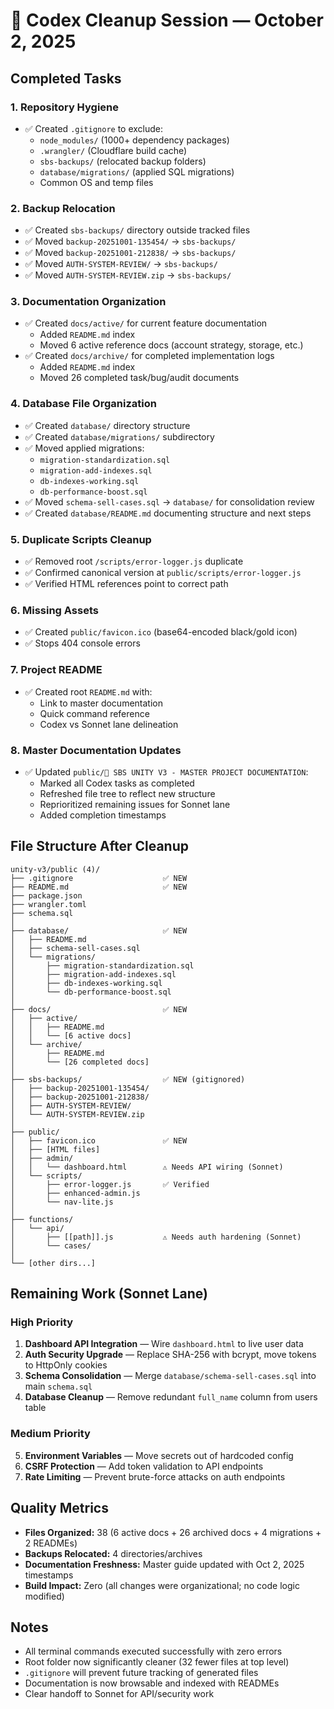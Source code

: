 # 🚀 Codex Cleanup Session — October 2, 2025

## Completed Tasks

### 1. Repository Hygiene

- ✅ Created `.gitignore` to exclude:
  - `node_modules/` (1000+ dependency packages)
  - `.wrangler/` (Cloudflare build cache)
  - `sbs-backups/` (relocated backup folders)
  - `database/migrations/` (applied SQL migrations)
  - Common OS and temp files

### 2. Backup Relocation

- ✅ Created `sbs-backups/` directory outside tracked files
- ✅ Moved `backup-20251001-135454/` → `sbs-backups/`
- ✅ Moved `backup-20251001-212838/` → `sbs-backups/`
- ✅ Moved `AUTH-SYSTEM-REVIEW/` → `sbs-backups/`
- ✅ Moved `AUTH-SYSTEM-REVIEW.zip` → `sbs-backups/`

### 3. Documentation Organization

- ✅ Created `docs/active/` for current feature documentation
  - Added `README.md` index
  - Moved 6 active reference docs (account strategy, storage, etc.)
- ✅ Created `docs/archive/` for completed implementation logs
  - Added `README.md` index
  - Moved 26 completed task/bug/audit documents

### 4. Database File Organization

- ✅ Created `database/` directory structure
- ✅ Created `database/migrations/` subdirectory
- ✅ Moved applied migrations:
  - `migration-standardization.sql`
  - `migration-add-indexes.sql`
  - `db-indexes-working.sql`
  - `db-performance-boost.sql`
- ✅ Moved `schema-sell-cases.sql` → `database/` for consolidation review
- ✅ Created `database/README.md` documenting structure and next steps

### 5. Duplicate Scripts Cleanup

- ✅ Removed root `/scripts/error-logger.js` duplicate
- ✅ Confirmed canonical version at `public/scripts/error-logger.js`
- ✅ Verified HTML references point to correct path

### 6. Missing Assets

- ✅ Created `public/favicon.ico` (base64-encoded black/gold icon)
- ✅ Stops 404 console errors

### 7. Project README

- ✅ Created root `README.md` with:
  - Link to master documentation
  - Quick command reference
  - Codex vs Sonnet lane delineation

### 8. Master Documentation Updates

- ✅ Updated `public/🚀 SBS UNITY V3 - MASTER PROJECT DOCUMENTATION`:
  - Marked all Codex tasks as completed
  - Refreshed file tree to reflect new structure
  - Reprioritized remaining issues for Sonnet lane
  - Added completion timestamps

## File Structure After Cleanup

```
unity-v3/public (4)/
├── .gitignore                    ✅ NEW
├── README.md                     ✅ NEW
├── package.json
├── wrangler.toml
├── schema.sql
│
├── database/                     ✅ NEW
│   ├── README.md
│   ├── schema-sell-cases.sql
│   └── migrations/
│       ├── migration-standardization.sql
│       ├── migration-add-indexes.sql
│       ├── db-indexes-working.sql
│       └── db-performance-boost.sql
│
├── docs/                         ✅ NEW
│   ├── active/
│   │   ├── README.md
│   │   └── [6 active docs]
│   └── archive/
│       ├── README.md
│       └── [26 completed docs]
│
├── sbs-backups/                  ✅ NEW (gitignored)
│   ├── backup-20251001-135454/
│   ├── backup-20251001-212838/
│   ├── AUTH-SYSTEM-REVIEW/
│   └── AUTH-SYSTEM-REVIEW.zip
│
├── public/
│   ├── favicon.ico               ✅ NEW
│   ├── [HTML files]
│   ├── admin/
│   │   └── dashboard.html        ⚠️ Needs API wiring (Sonnet)
│   └── scripts/
│       ├── error-logger.js       ✅ Verified
│       ├── enhanced-admin.js
│       └── nav-lite.js
│
├── functions/
│   └── api/
│       ├── [[path]].js           ⚠️ Needs auth hardening (Sonnet)
│       └── cases/
│
└── [other dirs...]
```

## Remaining Work (Sonnet Lane)

### High Priority

1. **Dashboard API Integration** — Wire `dashboard.html` to live user data
2. **Auth Security Upgrade** — Replace SHA-256 with bcrypt, move tokens to HttpOnly cookies
3. **Schema Consolidation** — Merge `database/schema-sell-cases.sql` into main `schema.sql`
4. **Database Cleanup** — Remove redundant `full_name` column from users table

### Medium Priority

5. **Environment Variables** — Move secrets out of hardcoded config
6. **CSRF Protection** — Add token validation to API endpoints
7. **Rate Limiting** — Prevent brute-force attacks on auth endpoints

## Quality Metrics

- **Files Organized:** 38 (6 active docs + 26 archived docs + 4 migrations + 2 READMEs)
- **Backups Relocated:** 4 directories/archives
- **Documentation Freshness:** Master guide updated with Oct 2, 2025 timestamps
- **Build Impact:** Zero (all changes were organizational; no code logic modified)

## Notes

- All terminal commands executed successfully with zero errors
- Root folder now significantly cleaner (32 fewer files at top level)
- `.gitignore` will prevent future tracking of generated files
- Documentation is now browsable and indexed with READMEs
- Clear handoff to Sonnet for API/security work
